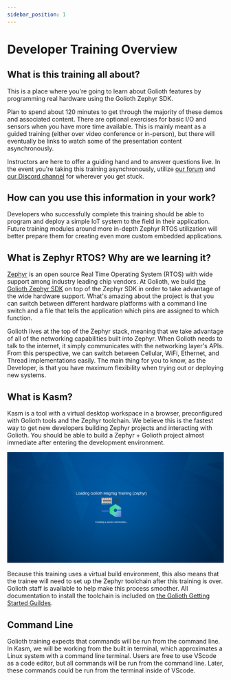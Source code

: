 ```yaml
---
sidebar_position: 1
---
```


# Developer Training Overview

## What is this training all about?

This is a place where you're going to learn about Golioth features by programming real hardware using the Golioth Zephyr SDK.

Plan to spend about 120 minutes to get through the majority of these demos and associated content. There are optional exercises for basic I/O and sensors when you have more time available. This is mainly meant as a guided training (either over video conference or in-person), but there will eventually be links to watch some of the presentation content asynchronously. 

Instructors are here to offer a guiding hand and to answer questions live. In the event you're taking this training asynchronously, utilize [our forum](https://forum.golioth.io) and [our Discord channel](https://golioth.io/discord) for wherever you get stuck.

## How can you use this information in your work?

Developers who successfully complete this training should be able to program and deploy a simple IoT system to the field in their application. Future training modules around more in-depth Zephyr RTOS utilization will better prepare them for creating even more custom embedded applications.

## What is Zephyr RTOS? Why are we learning it?

[Zephyr](https://zephyrproject.org/) is an open source Real Time Operating System (RTOS) with wide support among industry leading chip vendors. At Golioth, we build [the Golioth Zephyr SDK](https://github.com/golioth/golioth-zephyr-sdk) on top of the Zephyr SDK in order to take advantage of the wide hardware support. What's amazing about the project is that you can switch between different hardware platforms with a command line switch and a file that tells the application which pins are assigned to which function.

Golioth lives at the top of the Zephyr stack, meaning that we take advantage of all of the networking capabilities built into Zephyr. When Golioth needs to talk to the internet, it simply communicates with the networking layer's APIs. From this perspective, we can switch between Cellular, WiFi, Ethernet, and Thread implementations easily. The main thing for you to know, as the Developer, is that you have maximum flexibility when trying out or deploying new systems.

## What is Kasm?

Kasm is a tool with a virtual desktop workspace in a browser, preconfigured with Golioth tools and the Zephyr toolchain. We believe this is the fastest way to get new developers building Zephyr projects and interacting with Golioth. You should be able to build a Zephyr + Golioth project almost immediate after entering the development environment.

![Kasm](./assets/Kasm.png)


Because this training uses a virtual build environment, this also means that the trainee will need to set up the Zephyr toolchain after this training is over. Golioth staff is available to help make this process smoother. All documentation to install the toolchain is included on [the Golioth Getting Started Guildes](https://docs.golioth.io).

## Command Line 

Golioth training expects that commands will be run from the command line. In Kasm, we will be working from the built in terminal, which approximates a Linux system with a command line terminal. Users are free to use VScode as a code editor, but all commands will be run from the command line. Later, these commands could be run from the terminal inside of VScode. 